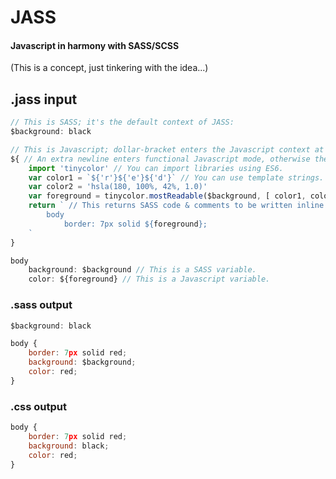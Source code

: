 # JASS
#### Javascript in harmony with SASS/SCSS

(This is a concept, just tinkering with the idea...)

## .jass input

```js
// This is SASS; it's the default context of JASS:
$background: black

// This is Javascript; dollar-bracket enters the Javascript context at any time:
${ // An extra newline enters functional Javascript mode, otherwise the value is treated as a variable.
	import 'tinycolor' // You can import libraries using ES6.
	var color1 = `${'r'}${'e'}${'d'}` // You can use template strings.
	var color2 = 'hsla(180, 100%, 42%, 1.0)'
	var foreground = tinycolor.mostReadable($background, [ color1, color2 ]) // You can use defined SASS variables in your Javascript.
	return ` // This returns SASS code & comments to be written inline.
		body 
			border: 7px solid ${foreground};
	`
}

body
	background: $background // This is a SASS variable.
	color: ${foreground} // This is a Javascript variable.
```

### .sass output
```js
$background: black

body {
	border: 7px solid red;
	background: $background;
	color: red;
}
```

### .css output
```js
body {
	border: 7px solid red;
	background: black;
	color: red;
}
```
